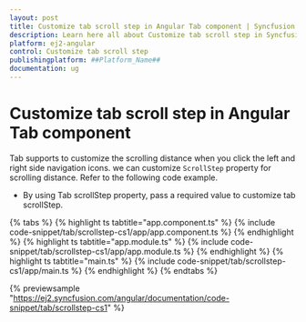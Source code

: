 ```yaml
---
layout: post
title: Customize tab scroll step in Angular Tab component | Syncfusion
description: Learn here all about Customize tab scroll step in Syncfusion ##Platform_Name## Tab component of Syncfusion Essential JS 2 and more.
platform: ej2-angular
control: Customize tab scroll step 
publishingplatform: ##Platform_Name##
documentation: ug
---
```


# Customize tab scroll step in Angular Tab component

Tab supports to customize the scrolling distance when you click the left and right side navigation icons. we can customize `ScrollStep` property for scrolling distance. Refer to the following code example.

* By using Tab scrollStep property, pass a required value to customize tab scrollStep.

{% tabs %}
{% highlight ts tabtitle="app.component.ts" %}
{% include code-snippet/tab/scrollstep-cs1/app/app.component.ts %}
{% endhighlight %}
{% highlight ts tabtitle="app.module.ts" %}
{% include code-snippet/tab/scrollstep-cs1/app/app.module.ts %}
{% endhighlight %}
{% highlight ts tabtitle="main.ts" %}
{% include code-snippet/tab/scrollstep-cs1/app/main.ts %}
{% endhighlight %}
{% endtabs %}
  
{% previewsample "https://ej2.syncfusion.com/angular/documentation/code-snippet/tab/scrollstep-cs1" %}
